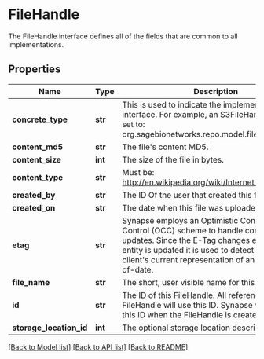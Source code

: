 # FileHandle

The FileHandle interface defines all of the fields that are common to all implementations.
## Properties
Name | Type | Description | Notes
------------ | ------------- | ------------- | -------------
**concrete_type** | **str** | This is used to indicate the implementation of this interface. For example, an S3FileHandle should be set to: org.sagebionetworks.repo.model.file.S3FileHandle  | [optional] 
**content_md5** | **str** | The file&#39;s content MD5.  | [optional] 
**content_size** | **int** | The size of the file in bytes. | [optional] 
**content_type** | **str** | Must be: http://en.wikipedia.org/wiki/Internet_media_type  | [optional] 
**created_by** | **str** | The ID Of the user that created this file. | [optional] 
**created_on** | **str** | The date when this file was uploaded. | [optional] 
**etag** | **str** | Synapse employs an Optimistic Concurrency Control (OCC) scheme to handle concurrent updates. Since the E-Tag changes every time an entity is updated it is used to detect when a client&#39;s current representation of an entity is out-of-date.  | [optional] 
**file_name** | **str** | The short, user visible name for this file. | [optional] 
**id** | **str** | The ID of this FileHandle. All references to this FileHandle will use this ID. Synapse will generate this ID when the FileHandle is created.  | [optional] 
**storage_location_id** | **int** | The optional storage location descriptor | [optional] 

[[Back to Model list]](../README.md#documentation-for-models) [[Back to API list]](../README.md#documentation-for-api-endpoints) [[Back to README]](../README.md)


